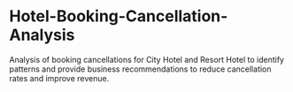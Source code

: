 # Hotel-Booking-Cancellation-Analysis
Analysis of booking cancellations for City Hotel and Resort Hotel to identify patterns and provide business recommendations to reduce cancellation rates and improve revenue.
